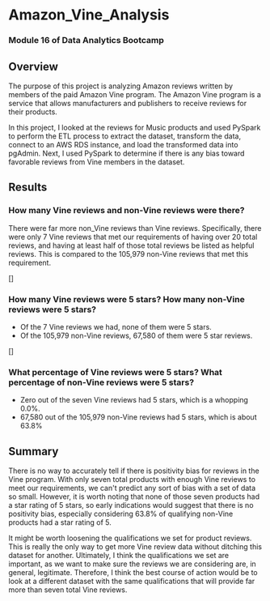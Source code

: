 # Amazon_Vine_Analysis
### Module 16 of Data Analytics Bootcamp

## Overview 

The purpose of this project is analyzing Amazon reviews written by members of the paid Amazon Vine program. The Amazon Vine program is a service that allows manufacturers and publishers to receive reviews for their products.

In this project, I looked at the reviews for Music products and used PySpark to perform the ETL process to extract the dataset, transform the data, connect to an AWS RDS instance, and load the transformed data into pgAdmin. Next, I used PySpark to determine if there is any bias toward favorable reviews from Vine members in the dataset.


## Results

### How many Vine reviews and non-Vine reviews were there?
There were far more non_Vine reviews than Vine reviews. Specifically, there were only 7 Vine reviews that met our requirements of having over 20 total reviews, and having at least half of those total reviews be listed as helpful reviews. This is compared to the 105,979 non-Vine reviews that met this requirement. 

[]

### How many Vine reviews were 5 stars? How many non-Vine reviews were 5 stars?
- Of the 7 Vine reviews we had, none of them were 5 stars. 
- Of the 105,979 non-Vine reviews, 67,580 of them were 5 star reviews. 

[]
### What percentage of Vine reviews were 5 stars? What percentage of non-Vine reviews were 5 stars?
- Zero out of the seven Vine reviews had 5 stars, which is a whopping 0.0%.
- 67,580 out of the 105,979 non-Vine reviews had 5 stars, which is about 63.8%

## Summary

There is no way to accurately tell if there is positivity bias for reviews in the Vine program. With only seven total products with enough Vine reviews to meet our requirements, we can't predict any sort of bias with a set of data so small. However, it is worth noting that none of those seven products had a star rating of 5 stars, so early indications would suggest that there is no positivity bias, especially considering 63.8% of qualifying non-Vine products had a star rating of 5. 

It might be worth loosening the qualifications we set for product reviews. This is really the only way to get more Vine review data without ditching this dataset for another. Ultimately, I think the qualifications we set are important, as we want to make sure the reviews we are considering are, in general, legitimate. Therefore, I think the best course of action would be to look at a different dataset with the same qualifications that will provide far more than seven total Vine reviews. 
